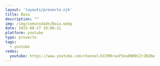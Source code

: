 ```yaml
---
layout: 'layouts/proxecto.njk'
title: Baia
description: ""
img: /img/comunidade/Baia.webp
date: 2015-08-27 19:08:11
platform: youtube
type: proxecto
tags:
  - youtube
redes:
  youtube: https://www.youtube.com/channel/UC5M6raxP3euDNH8CZr2B2Nw
---
```

